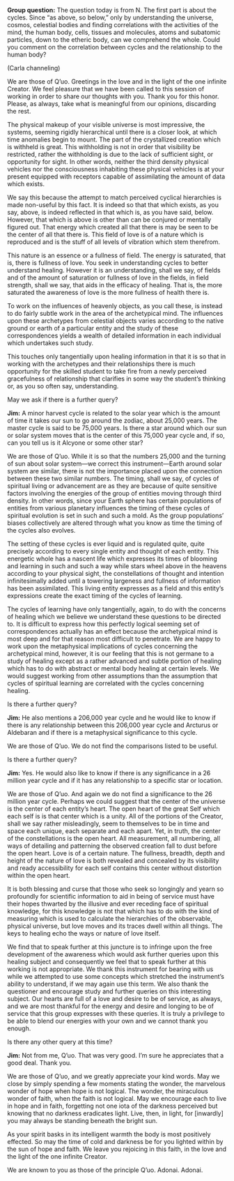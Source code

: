 <p class="group-question"><strong>Group question:</strong> The question today is from N. The first part is about the cycles. Since “as above, so below,” only by understanding the universe, cosmos, celestial bodies and finding correlations with the activities of the mind, the human body, cells, tissues and molecules, atoms and subatomic particles, down to the etheric body, can we comprehend the whole. Could you comment on the correlation between cycles and the relationship to the human body?</p>
<p class="channel-type">(Carla channeling)</p>
<p>We are those of Q’uo. Greetings in the love and in the light of the one infinite Creator. We feel pleasure that we have been called to this session of working in order to share our thoughts with you. Thank you for this honor. Please, as always, take what is meaningful from our opinions, discarding the rest.</p>
<p>The physical makeup of your visible universe is most impressive, the systems, seeming rigidly hierarchical until there is a closer look, at which time anomalies begin to mount. The part of the crystallized creation which is withheld is great. This withholding is not in order that visibility be restricted, rather the withholding is due to the lack of sufficient sight, or opportunity for sight. In other words, neither the third density physical vehicles nor the consciousness inhabiting these physical vehicles is at your present equipped with receptors capable of assimilating the amount of data which exists.</p>
<p>We say this because the attempt to match perceived cyclical hierarchies is made non-useful by this fact. It is indeed so that that which exists, as you say, above, is indeed reflected in that which is, as you have said, below. However, that which is above is other than can be conjured or mentally figured out. That energy which created all that there is may be seen to be the center of all that there is. This field of love is of a nature which is reproduced and is the stuff of all levels of vibration which stem therefrom.</p>
<p>This nature is an essence or a fullness of field. The energy is saturated, that is, there is fullness of love. You seek in understanding cycles to better understand healing. However it is an understanding, shall we say, of fields and of the amount of saturation or fullness of love in the fields, in field strength, shall we say, that aids in the efficacy of healing. That is, the more saturated the awareness of love is the more fullness of health there is.</p>
<p>To work on the influences of heavenly objects, as you call these, is instead to do fairly subtle work in the area of the archetypical mind. The influences upon these archetypes from celestial objects varies according to the native ground or earth of a particular entity and the study of these correspondences yields a wealth of detailed information in each individual which undertakes such study.</p>
<p>This touches only tangentially upon healing information in that it is so that in working with the archetypes and their relationships there is much opportunity for the skilled student to take fire from a newly perceived gracefulness of relationship that clarifies in some way the student’s thinking or, as you so often say, understanding.</p>
<p>May we ask if there is a further query?</p>
<p><strong>Jim:</strong> A minor harvest cycle is related to the solar year which is the amount of time it takes our sun to go around the zodiac, about 25,000 years. The master cycle is said to be 75,000 years. Is there a star around which our sun or solar system moves that is the center of this 75,000 year cycle and, if so, can you tell us is it Alcyone or some other star?</p>
<p>We are those of Q’uo. While it is so that the numbers 25,000 and the turning of sun about solar system—we correct this instrument—Earth around solar system are similar, there is not the importance placed upon the connection between these two similar numbers. The timing, shall we say, of cycles of spiritual living or advancement are as they are because of quite sensitive factors involving the energies of the group of entities moving through third density. In other words, since your Earth sphere has certain populations of entities from various planetary influences the timing of these cycles of spiritual evolution is set in such and such a mold. As the group populations’ biases collectively are altered through what you know as time the timing of the cycles also evolves.</p>
<p>The setting of these cycles is ever liquid and is regulated quite, quite precisely according to every single entity and thought of each entity. This energetic whole has a nascent life which expresses its times of blooming and learning in such and such a way while stars wheel above in the heavens according to your physical sight, the constellations of thought and intention infinitesimally added until a towering largeness and fullness of information has been assimilated. This living entity expresses as a field and this entity’s expressions create the exact timing of the cycles of learning.</p>
<p>The cycles of learning have only tangentially, again, to do with the concerns of healing which we believe we understand these questions to be directed to. It is difficult to express how this perfectly logical seeming set of correspondences actually has an effect because the archetypical mind is most deep and for that reason most difficult to penetrate. We are happy to work upon the metaphysical implications of cycles concerning the archetypical mind, however, it is our feeling that this is not germane to a study of healing except as a rather advanced and subtle portion of healing which has to do with abstract or mental body healing at certain levels. We would suggest working from other assumptions than the assumption that cycles of spiritual learning are correlated with the cycles concerning healing.</p>
<p>Is there a further query?</p>
<p><strong>Jim:</strong> He also mentions a 206,000 year cycle and he would like to know if there is any relationship between this 206,000 year cycle and Arcturus or Aldebaran and if there is a metaphysical significance to this cycle.</p>
<p>We are those of Q’uo. We do not find the comparisons listed to be useful.</p>
<p>Is there a further query?</p>
<p><strong>Jim:</strong> Yes. He would also like to know if there is any significance in a 26 million year cycle and if it has any relationship to a specific star or location.</p>
<p>We are those of Q’uo. And again we do not find a significance to the 26 million year cycle. Perhaps we could suggest that the center of the universe is the center of each entity’s heart. The open heart of the great Self which each self is is that center which is a unity. All of the portions of the Creator, shall we say rather misleadingly, seem to themselves to be in time and space each unique, each separate and each apart. Yet, in truth, the center of the constellations is the open heart. All measurement, all numbering, all ways of detailing and patterning the observed creation fall to dust before the open heart. Love is of a certain nature. The fullness, breadth, depth and height of the nature of love is both revealed and concealed by its visibility and ready accessibility for each self contains this center without distortion within the open heart.</p>
<p>It is both blessing and curse that those who seek so longingly and yearn so profoundly for scientific information to aid in being of service must have their hopes thwarted by the illusive and ever receding face of spiritual knowledge, for this knowledge is not that which has to do with the kind of measuring which is used to calculate the hierarchies of the observable, physical universe, but love moves and its traces dwell within all things. The keys to healing echo the ways or nature of love itself.</p>
<p>We find that to speak further at this juncture is to infringe upon the free development of the awareness which would ask further queries upon this healing subject and consequently we feel that to speak further at this working is not appropriate. We thank this instrument for bearing with us while we attempted to use some concepts which stretched the instrument’s ability to understand, if we may again use this term. We also thank the questioner and encourage study and further queries on this interesting subject. Our hearts are full of a love and desire to be of service, as always, and we are most thankful for the energy and desire and longing to be of service that this group expresses with these queries. It is truly a privilege to be able to blend our energies with your own and we cannot thank you enough.</p>
<p>Is there any other query at this time?</p>
<p><strong>Jim:</strong> Not from me, Q’uo. That was very good. I’m sure he appreciates that a good deal. Thank you.</p>
<p>We are those of Q’uo, and we greatly appreciate your kind words. May we close by simply spending a few moments stating the wonder, the marvelous wonder of hope when hope is not logical. The wonder, the miraculous wonder of faith, when the faith is not logical. May we encourage each to live in hope and in faith, forgetting not one iota of the darkness perceived but knowing that no darkness eradicates light. Live, then, in light, for [inwardly] you may always be standing beneath the bright sun.</p>
<p>As your spirit basks in its intelligent warmth the body is most positively effected. So may the time of cold and darkness be for you lighted within by the sun of hope and faith. We leave you rejoicing in this faith, in the love and the light of the one infinite Creator.</p>
<p>We are known to you as those of the principle Q’uo. Adonai. Adonai.</p>
